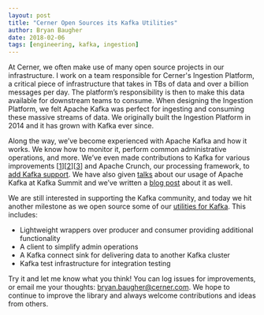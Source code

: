 ```yaml
---
layout: post
title: "Cerner Open Sources its Kafka Utilities"
author: Bryan Baugher
date: 2018-02-06
tags: [engineering, kafka, ingestion]
---
```


At Cerner, we often make use of many open source projects in our infrastructure. I work on a team responsible for Cerner's Ingestion Platform, a critical piece of infrastructure that takes in TBs of data and over a billion messages per day. The platform’s responsibility is then to make this data available for downstream teams to consume. When designing the Ingestion Platform, we felt Apache Kafka was perfect for ingesting and consuming these massive streams of data. We originally built the Ingestion Platform in 2014 and it has grown with Kafka ever since.

Along the way, we’ve become experienced with Apache Kafka and how it works. We know how to monitor it, perform common administrative operations, and more. We’ve even made contributions to Kafka for various improvements [[1](https://issues.apache.org/jira/browse/KAFKA-3297)][[2](https://issues.apache.org/jira/browse/KAFKA-4687)][[3](https://issues.apache.org/jira/browse/KAFKA-2434)] and Apache Crunch, our processing framework, to [add Kafka support](https://issues.apache.org/jira/browse/CRUNCH-606). We have also given [talks](https://www.confluent.io/resources/kafka-summit-2016/ingesting-complex-healthcare-data-apache-kafka/) about our usage of Apache Kafka at Kafka Summit and we’ve written a [blog post](http://blog.cloudera.com/blog/2014/11/how-cerner-uses-cdh-with-apache-kafka/) about it as well.

We are still interested in supporting the Kafka community, and today we hit another milestone as we open source some of our [utilities for Kafka](https://github.com/cerner/common-kafka). This includes:

* Lightweight wrappers over producer and consumer providing additional functionality
* A client to simplify admin operations
* A Kafka connect sink for delivering data to another Kafka cluster
* Kafka test infrastructure for integration testing

Try it and let me know what you think! You can log issues for improvements, or email me your thoughts: bryan.baugher@cerner.com. We hope to continue to improve the library and always welcome contributions and ideas from others.
